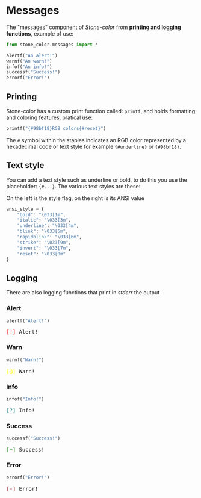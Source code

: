 # Messages

The "messages" component of *Stone-color* from **printing and logging functions**, example of use:

```python
from stone_color.messages import *

alertf("An alert!")
warnf("An warn!")
infof("An info!")
successf("Success!")
errorf("Error!")
```

## Printing

Stone-color has a custom print function called: `printf`, and holds formatting and coloring features, pratical use:

```python
printf("{#98bf18}RGB colors{#reset}")
```

The `#` symbol within the staples indicates an RGB color represented by a hexadecimal code or text style for example `{#underline}` or `{#98bf18}`.

## Text style

You can add a text style such as underline or bold, to do this you use the placeholder: `{#...}`.
The various text styles are these: 

On the left is the style flag, on the right is its ANSI value 

```python
ansi_style = {
    "bold": "\033[1m",
    "italic": "\033[3m",
    "underline": "\033[4m",
    "blink": "\033[5m",
    "rapidblink": "\033[6m",
    "strike": "\033[9m",
    "invert": "\033[7m",
    "reset": "\033[0m"
}
```

## Logging

There are also logging functions that print in *stderr* the output 

### Alert

```python
alertf("Alert!")
```
<pre style="font-family:Menlo,'DejaVu Sans Mono',consolas,'Courier New',monospace"><span style="color: #ff0000">[!] </span>Alert!</pre>

### Warn


```python
warnf("Warn!")
```
<pre style="font-family:Menlo,'DejaVu Sans Mono',consolas,'Courier New',monospace"><span style="color: #ffff00">[@] </span>Warn!</pre>

### Info

```python
infof("Info!")
```
<pre style="font-family:Menlo,'DejaVu Sans Mono',consolas,'Courier New',monospace"><span style="color: #008080">[?] </span>Info!</pre>


### Success

```python
successf("Success!")
```
<pre style="font-family:Menlo,'DejaVu Sans Mono',consolas,'Courier New',monospace"><span style="color: #008000">[+] </span>Success!</pre>

### Error

```python
errorf("Error!")
```
<pre style="font-family:Menlo,'DejaVu Sans Mono',consolas,'Courier New',monospace"><span style="color: #800000">[-] </span>Error!</pre>
